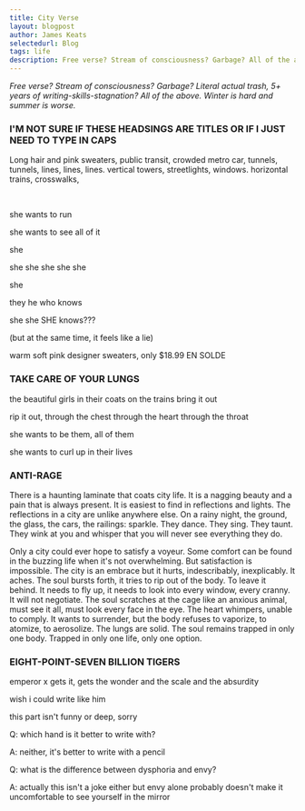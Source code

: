 ```yaml
---
title: City Verse
layout: blogpost
author: James Keats
selectedurl: Blog
tags: life
description: Free verse? Stream of consciousness? Garbage? All of the above. Winter is hard and summer is worse.
---
```


*Free verse? Stream of consciousness? Garbage? Literal actual trash, 5+ years of writing-skills-stagnation? All of the above. Winter is hard and summer is worse.*

### I'M NOT SURE IF THESE HEADSINGS ARE TITLES OR IF I JUST NEED TO TYPE IN CAPS

Long hair and pink sweaters, public transit, crowded metro car, tunnels, tunnels, lines, lines, lines. vertical towers, streetlights, windows. horizontal trains, crosswalks, 

<div>
&nbsp;
</div>

she wants to run

she wants to see all of it

she

she she she she she

she

they he who knows

she she SHE knows??? 

(but at the same time, it feels like a lie)

warm soft pink designer sweaters, only $18.99 EN SOLDE 

### TAKE CARE OF YOUR LUNGS

the beautiful girls in their coats on the trains bring it out

rip it out, through the chest through the heart through the throat

she wants to be them, all of them

she wants to curl up in their lives

### ANTI-RAGE

There is a haunting laminate that coats city life. It is a nagging beauty and a pain that is always present. It is easiest to find in reflections and lights. The reflections in a city are unlike anywhere else. On a rainy night, the ground, the glass, the cars, the railings: sparkle. They dance. They sing. They taunt. They wink at you and whisper that you will never see everything they do.

Only a city could ever hope to satisfy a voyeur. Some comfort can be found in the buzzing life when it's not overwhelming. But satisfaction is impossible. The city is an embrace but it hurts, indescribably, inexplicably. It aches. The soul bursts forth, it tries to rip out of the body. To leave it behind. It needs to fly up, it needs to look into every window, every cranny. It will not negotiate. The soul scratches at the cage like an anxious animal, must see it all, must look every face in the eye. The heart whimpers, unable to comply. It wants to surrender, but the body refuses to vaporize, to atomize, to aerosolize. The lungs are solid. The soul remains trapped in only one body. Trapped in only one life, only one option.

### EIGHT-POINT-SEVEN BILLION TIGERS

emperor x gets it, gets the wonder and the scale and the absurdity

wish i could write like him

this part isn't funny or deep, sorry

Q: which hand is it better to write with?

A: neither, it's better to write with a pencil

Q: what is the difference between dysphoria and envy?

A: actually this isn't a joke either but envy alone probably doesn't make it uncomfortable to see yourself in the mirror

